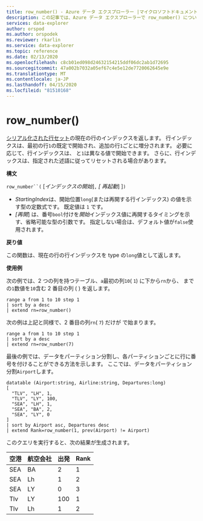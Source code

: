 ```yaml
---
title: row_number() - Azure データ エクスプローラー |マイクロソフトドキュメント
description: この記事では、Azure データ エクスプローラーで row_number() について説明します。
services: data-explorer
author: orspod
ms.author: orspodek
ms.reviewer: rkarlin
ms.service: data-explorer
ms.topic: reference
ms.date: 02/13/2020
ms.openlocfilehash: c8cb01ed098d24632154215ddf06dc2ab1d72695
ms.sourcegitcommit: 47a002b7032a05ef67c4e5e12de7720062645e9e
ms.translationtype: MT
ms.contentlocale: ja-JP
ms.lasthandoff: 04/15/2020
ms.locfileid: "81510168"
---
```

# <a name="row_number"></a>row_number()

[シリアル化された行セット](./windowsfunctions.md#serialized-row-set)の現在の行のインデックスを返します。
行インデックスは、最初の行`1`の既定で開始され、追加の行`1`ごとに増分されます。
必要に応じて、行インデックスは、 と`1`は異なる値で開始できます。
さらに、行インデックスは、指定された述語に従ってリセットされる場合があります。

**構文**

`row_number``(` [*インデックスの開始*]`,` *[ 再起動*] ]`)`

* *StartingIndex*は、開始位置`long`(または再開する行インデックス) の値を示す型の定数式です。 既定値は `1` です。
* *[再開*] は、番号`bool`付けを*開始*インデックス値に再開するタイミングを示す、省略可能な型の引数です。 指定しない場合は、デフォルト値が`false`使用されます。

**戻り値**

この関数は、現在の行の行インデックスを type の`long`値として返します。

**使用例**

次の例では、2 つの列を持つテーブル、`a`最初の列`10`( `1`) に下から`rn`から、 までの`1`数値を`10`含む 2 番目の列 ( ) を返します。

```kusto
range a from 1 to 10 step 1
| sort by a desc
| extend rn=row_number()
```

次の例は上記と同様で、2 番目の列`rn`( `7`) だけが で始まります。

```kusto
range a from 1 to 10 step 1
| sort by a desc
| extend rn=row_number(7)
```

最後の例では、データをパーティション分割し、各パーティションごとに行に番号を付けることができる方法を示します。 ここでは、データをパーティション分割`Airport`します。

```kusto
datatable (Airport:string, Airline:string, Departures:long)
[
  "TLV", "LH", 1,
  "TLV", "LY", 100,
  "SEA", "LH", 1,
  "SEA", "BA", 2,
  "SEA", "LY", 0
]
| sort by Airport asc, Departures desc
| extend Rank=row_number(1, prev(Airport) != Airport)
```

このクエリを実行すると、次の結果が生成されます。

空港  | 航空会社  | 出発  | Rank
---------|----------|-------------|------
SEA      | BA       | 2           | 1
SEA      | Lh       | 1           | 2
SEA      | LY       | 0           | 3
Tlv      | LY       | 100         | 1
Tlv      | Lh       | 1           | 2
